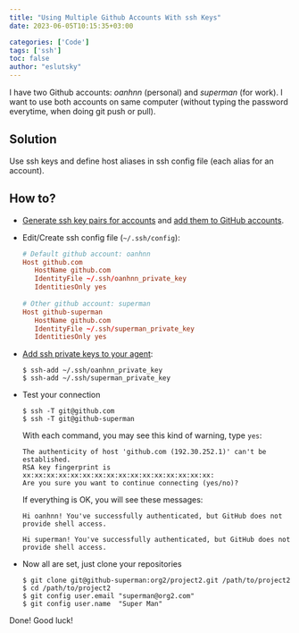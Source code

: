```yaml
---
title: "Using Multiple Github Accounts With ssh Keys"
date: 2023-06-05T10:15:35+03:00

categories: ['Code']
tags: ['ssh']
toc: false
author: "eslutsky"
---
```

I have two Github accounts: *oanhnn* (personal) and *superman* (for work).
I want to use both accounts on same computer (without typing the password everytime, when doing git push or pull).

<!--more-->


## Solution
Use ssh keys and define host aliases in ssh config file (each alias for an account).

## How to?
- [Generate ssh key pairs for accounts](https://help.github.com/articles/generating-a-new-ssh-key/) and [add them to GitHub accounts](https://help.github.com/articles/adding-a-new-ssh-key-to-your-github-account/).
- Edit/Create ssh config file (`~/.ssh/config`):

   ```conf
   # Default github account: oanhnn
   Host github.com
      HostName github.com
      IdentityFile ~/.ssh/oanhnn_private_key
      IdentitiesOnly yes
      
   # Other github account: superman
   Host github-superman
      HostName github.com
      IdentityFile ~/.ssh/superman_private_key
      IdentitiesOnly yes
   ```
   
- [Add ssh private keys to your agent](https://help.github.com/articles/adding-a-new-ssh-key-to-the-ssh-agent/):

   ```shell
   $ ssh-add ~/.ssh/oanhnn_private_key
   $ ssh-add ~/.ssh/superman_private_key
   ```

- Test your connection

   ```shell
   $ ssh -T git@github.com
   $ ssh -T git@github-superman
   ```

   With each command, you may see this kind of warning, type `yes`:

   ```shell
   The authenticity of host 'github.com (192.30.252.1)' can't be established.
   RSA key fingerprint is xx:xx:xx:xx:xx:xx:xx:xx:xx:xx:xx:xx:xx:xx:xx:xx:
   Are you sure you want to continue connecting (yes/no)?
   ```

   If everything is OK, you will see these messages:

   ```shell
   Hi oanhnn! You've successfully authenticated, but GitHub does not provide shell access.
   ```
   
   ```shell
   Hi superman! You've successfully authenticated, but GitHub does not provide shell access.
   ```

- Now all are set, just clone your repositories

   ```shell
   $ git clone git@github-superman:org2/project2.git /path/to/project2
   $ cd /path/to/project2
   $ git config user.email "superman@org2.com"
   $ git config user.name  "Super Man"
   ```

Done! Good luck!
